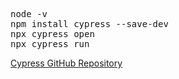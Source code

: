 <pre>
node -v
npm install cypress --save-dev
npx cypress open
npx cypress run
</pre>


<a href="https://github.com/cypress-io/cypress">Cypress GitHub Repository</a>

